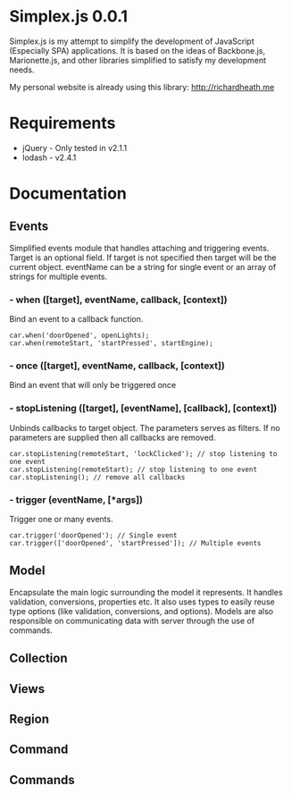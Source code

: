 # Simplex.js 0.0.1

Simplex.js is my attempt to simplify the development of JavaScript (Especially SPA) applications.
It is based on the ideas of Backbone.js, Marionette.js, and other libraries simplified to satisfy my
development needs.

My personal website is already using this library:
http://richardheath.me

# Requirements

 * jQuery - Only tested in v2.1.1
 * lodash - v2.4.1

# Documentation

## Events

Simplified events module that handles attaching and triggering events. Target is an optional field. If target is
not specified then target will be the current object. eventName can be a string for single event or an array of
strings for multiple events.

### - when ([target], eventName, callback, [context])

Bind an event to a callback function.

```
car.when('doorOpened', openLights);
car.when(remoteStart, 'startPressed', startEngine);
```

### - once  ([target], eventName, callback, [context])

Bind an event that will only be triggered once

### - stopListening ([target], [eventName], [callback], [context])

Unbinds callbacks to target object. The parameters serves as filters. If no parameters are supplied then all callbacks are removed.

```
car.stopListening(remoteStart, 'lockClicked'); // stop listening to one event
car.stopListening(remoteStart); // stop listening to one event
car.stopListening(); // remove all callbacks
```

### - trigger (eventName, [*args])

Trigger one or many events.

```
car.trigger('doorOpened'); // Single event
car.trigger(['doorOpened', 'startPressed']); // Multiple events
```

## Model

Encapsulate the main logic surrounding the model it represents. It handles validation, conversions, properties etc.
It also uses types to easily reuse type options (like validation, conversions, and options).
Models are also responsible on communicating data with server through the use of commands.

## Collection

## Views

## Region

## Command

## Commands

